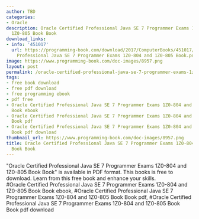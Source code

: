 ```yaml
---
author: TBD
categories:
- Oracle
description: Oracle Certified Professional Java SE 7 Programmer Exams 1Z0-804 and
  1Z0-805 Book Book
download_links:
- info: '451017'
  url: https://programming-book.com/download/2017/ComputerBooks/451017/Oracle Certified
    Professional Java SE 7 Programmer Exams 1Z0-804 and 1Z0-805 Book.pdf
image: https://www.programming-book.com/doc-images/8957.png
layout: post
permalink: /oracle-certified-professional-java-se-7-programmer-exams-1z0-804-and-1z0-805-boo.html
tags:
- free book download
- free pdf download
- free programming ebook
- pdf free
- Oracle Certified Professional Java SE 7 Programmer Exams 1Z0-804 and 1Z0-805 Book
  Book ebook
- Oracle Certified Professional Java SE 7 Programmer Exams 1Z0-804 and 1Z0-805 Book
  Book pdf
- Oracle Certified Professional Java SE 7 Programmer Exams 1Z0-804 and 1Z0-805 Book
  Book pdf download
thumbnail_url: https://www.programming-book.com/doc-images/8957.png
title: Oracle Certified Professional Java SE 7 Programmer Exams 1Z0-804 and 1Z0-805
  Book Book
---
```


 
<div class="item-desc text-justify">
  "Oracle Certified Professional Java SE 7 Programmer Exams 1Z0-804 and 1Z0-805 Book Book" is available in PDF format. This books is free to download. Learn from this free book and enhance your skills.
  <br>
  #Oracle Certified Professional Java SE 7 Programmer Exams 1Z0-804 and 1Z0-805 Book Book ebook, #Oracle Certified Professional Java SE 7 Programmer Exams 1Z0-804 and 1Z0-805 Book Book pdf, #Oracle Certified Professional Java SE 7 Programmer Exams 1Z0-804 and 1Z0-805 Book Book pdf download
</div>